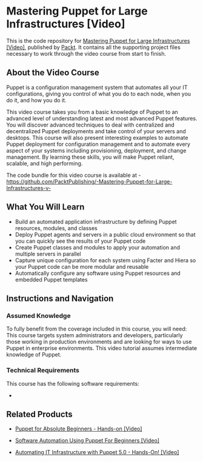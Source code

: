 # Mastering Puppet for Large Infrastructures [Video]
This is the code repository for [Mastering Puppet for Large Infrastructures [Video]](https://www.packtpub.com/virtualization-and-cloud/mastering-puppet-large-infrastructures-video?utm_source=github&utm_medium=repository&utm_campaign=9781786462527), published by [Packt](https://www.packtpub.com/?utm_source=github). It contains all the supporting project files necessary to work through the video course from start to finish.
## About the Video Course
Puppet is a configuration management system that automates all your IT configurations, giving you control of what you do to each node, when you do it, and how you do it. 


This video course takes you from a basic knowledge of Puppet to an advanced level of understanding latest and most advanced Puppet features. You will discover advanced techniques to deal with centralized and decentralized Puppet deployments and take control of your servers and desktops. This course will also present interesting examples to automate Puppet deployment for configuration management and to automate every aspect of your systems including provisioning, deployment, and change management. By learning these skills, you will make Puppet reliant, scalable, and high performing.

The code bundle for this video course is available at - https://github.com/PacktPublishing/-Mastering-Puppet-for-Large-Infrastructures-v-

<H2>What You Will Learn</H2>
<DIV class=book-info-will-learn-text>
<UL>
<LI>Build an automated application infrastructure by defining Puppet resources, modules, and classes&nbsp; 
<LI>Deploy Puppet agents and servers in a public cloud environment so that you can quickly see the results of your Puppet code&nbsp; 
<LI>Create Puppet classes and modules to apply your automation and multiple servers in parallel&nbsp; 
<LI>Capture unique configuration for each system using Facter and Hiera so your Puppet code can be more modular and reusable&nbsp; 
<LI>Automatically configure any software using Puppet resources and embedded Puppet templates </LI></UL></DIV>

## Instructions and Navigation
### Assumed Knowledge
To fully benefit from the coverage included in this course, you will need:<br/>
This course targets system administrators and developers, particularly those working in production environments and are looking for ways to use Puppet in enterprise environments. This video tutorial assumes intermediate knowledge of Puppet.
### Technical Requirements
This course has the following software requirements:<br/>

-

## Related Products
* [Puppet for Absolute Beginners - Hands-on [Video]](https://www.packtpub.com/application-development/puppet-absolute-beginners-hands-video?utm_source=github&utm_medium=repository&utm_campaign=9781838551612)

* [Software Automation Using Puppet For Beginners [Video]](https://www.packtpub.com/virtualization-and-cloud/software-automation-using-puppet-beginners-video?utm_source=github&utm_medium=repository&utm_campaign=9781789952919)

* [Automating IT Infrastructure with Puppet 5.0 - Hands-On! [Video]](https://www.packtpub.com/virtualization-and-cloud/automating-it-infrastructure-puppet-50-hands-video?utm_source=github&utm_medium=repository&utm_campaign=9781789130348)


